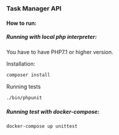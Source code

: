 ### Task Manager API
#### How to run:
##### Running with local php interpreter:
You have to have PHP7.1 or higher version.

Installation:
```bash
composer install
```
Running tests
```bash
./bin/phpunit
```

##### Running test with docker-compose:
```bash
docker-compose up unittest
```
